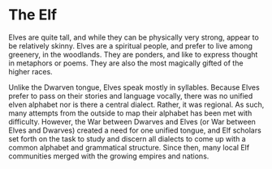 # The Elf

Elves are quite tall, and while they can be physically very strong, appear to be relatively skinny. Elves are a spiritual people, and prefer to live among greenery, in the woodlands. They are ponders, and like to express thought in metaphors or poems. They are also the most magically gifted of the higher races.

Unlike the Dwarven tongue, Elves speak mostly in syllables. Because Elves prefer to pass on their stories and language vocally, there was no unified elven alphabet nor is there a central dialect. Rather, it was regional. As such, many attempts from the outside to map their alphabet has been met with difficulty. However, the War between Dwarves and Elves (or War between Elves and Dwarves) created a need for one unified tongue, and Elf scholars set forth on the task to study and discern all dialects to come up with a common alphabet and grammatical structure. Since then, many local Elf communities merged with the growing empires and nations.
